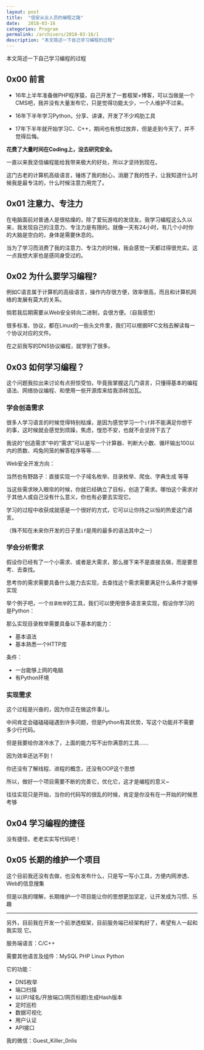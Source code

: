 ```yaml
---
layout: post
title:  "信安从业人员的编程之路"
date:   2018-03-16
categories: Program
permalink: /archivers/2018-03-16/1
description: "本文简述一下自己学习编程的过程"
---
```

本文简述一下自己学习编程的过程
<!--more-->

## 0x00 前言

* 16年上半年准备做PHP程序猿，自己开发了一套框架+博客，可以当做是一个CMS吧，我并没有大量发布它，只是觉得功能太少，一个人维护不过来。

* 16年下半年学习Python，分享、讲课，开发了不少鸡肋工具

* 17年下半年就开始学习C、C++，期间也有想过放弃，但是走到今天了，并不觉得后悔。


**花费了大量时间在Coding上，没去研究安全。**


一直以来我坚信编程能给我带来极大的好处，所以才坚持到现在。

这门古老的计算机高级语言，锤炼了我的耐心，消磨了我的性子，让我知道什么时候我是最专注的，什么时候注意力用完了。

## 0x01 注意力、专注力

在电脑面前对普通人是很枯燥的，除了爱玩游戏的发烧友。我学习编程这么久以来，我发现自己的注意力、专注力是有限的。就像一天有24小时，有几个小时你的大脑是空白的，身体是需要休息的。

当为了学习而消费了我的注意力、专注力的时候，我会感觉一天都过得很充实。这一点我想大家也是感同身受过的。

## 0x02 为什么要学习编程?

例如C语言属于计算机的高级语言，操作内存很方便，效率很高，而且和计算机网络的发展有莫大的关系。

倘若我后期需要从Web安全转向二进制，会很方便。（自我感觉）

很多标准、协议，都在Linux的一些头文件里，我们可以根据RFC文档去解读每一个协议对应的文件。

在之前我写的DNS协议编程，就学到了很多。

## 0x03 如何学习编程？

这个问题我拉出来讨论有点担惊受怕，毕竟我掌握这几门语言，只懂得基本的编程语法、网络协议编程、和使用一些开源库来给我添砖加瓦。

### 学会创造需求

很多人学习语言的时候觉得特别枯燥，是因为感觉学习一个`if`并不能满足你想干的事，这时候就会感觉到烦躁，焦虑，惶恐不安，也就不会坚持下去了

我说的“创造需求”中的“需求”可以是写一个计算器、判断大小数、循环输出100以内的质数、鸡兔同笼的解答程序等等…… 

Web安全开发方向：


当然也有野路子：直接实现一个子域名枚举、目录枚举、爬虫、字典生成 等等

当这些需求映入眼帘的时候，你就已经确立了目标，创造了需求。哪怕这个需求对于其他人或自己没有什么意义，你也有必要去实现它。

学习的过程中收获成就感是一个很好的方式，它可以让你持之以恒的热爱这门语言。

（殊不知在未来你开发的日子里`if`是用的最多的语法其中之一）

### 学会分析需求

假设你已经有了一个小需求、或者是大需求，那么接下来不是直接去做，而是要思考、去查找。

思考你的需求需要具备什么能力去实现，去查找这个需求需要满足什么条件才能够实现

举个例子吧，一个`目录枚举`的工具，我们可以使用很多语言来实现，假设你学习的是Python：

那么实现目录枚举需要具备以下基本的能力：

* 基本语法
* 基本熟悉一个HTTP库

条件：

* 一台能够上网的电脑
* 有Python环境


### 实现需求

这个过程是兴奋的，因为你正在做这件事儿。

中间肯定会磕磕碰碰遇到许多问题，但是Python有其优势，写这个功能并不需要多少行代码。

但是我要给你泼冷水了，上面的能力写不出你满意的工具……

因为效率还达不到！

你还没有了解线程、进程的概念，还没有OOP这个思想

所以，做好一个项目需要不断的完善它，优化它，这才是编程的意义~


往往实现只是开始，当你的代码写的很乱的时候，肯定是你没有在一开始的时候思考够

## 0x04 学习编程的捷径

没有捷径，老老实实写代码吧！

## 0x05 长期的维护一个项目

这个目前我还没有去做，也没有发布什么，只是写一写小工具，方便内网渗透、Web的信息搜集

但是以我的理解，长期维护一个项目能让你的思想更加坚定，让开发成为习惯、乐趣


------

另外，目前我在开发一个前渗透框架，目前服务端已经架构好了，希望有人一起和我实现
它。

服务端语言：C/C++

需要其他语言及组件：MySQL PHP Linux Python

它的功能：

* DNS枚举
* 端口扫描
* 以(IP/域名/开放端口/网页标题)生成Hash版本
* 定时巡检
* 数据可视化
* 用户认证
* API接口


我的微信：Guest_Killer_0nlis

